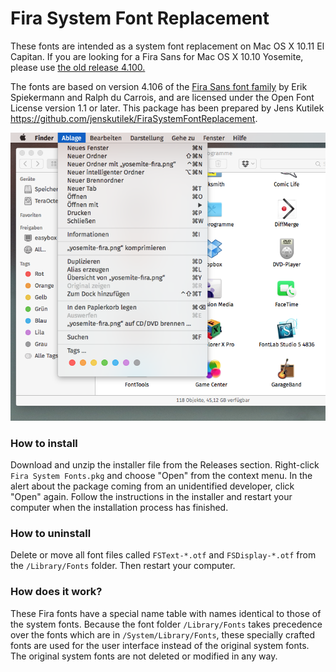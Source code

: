 Fira System Font Replacement
============================

These fonts are intended as a system font replacement on Mac OS X 10.11 El Capitan. If you are looking for a Fira Sans for Mac OS X 10.10 Yosemite, please use [the old release 4.100.](https://github.com/jenskutilek/FiraSystemFontReplacement/releases/tag/v4.100)

The fonts are based on version 4.106 of the [Fira Sans font family](http://www.carrois.com/fira-4-1/) by Erik Spiekermann and Ralph du Carrois, and are licensed under the Open Font License version 1.1 or later. This package has been prepared by Jens Kutilek <https://github.com/jenskutilek/FiraSystemFontReplacement>.

![](el-capitan-fira.png)

### How to install

Download and unzip the installer file from the Releases section. Right-click `Fira System Fonts.pkg` and choose "Open" from the context menu. In the alert about the package coming from an unidentified developer, click "Open" again. Follow the instructions in the installer and restart your computer when the installation process has finished.

### How to uninstall

Delete or move all font files called `FSText-*.otf` and `FSDisplay-*.otf` from the `/Library/Fonts` folder. Then restart your computer.

### How does it work?

These Fira fonts have a special name table with names identical to those of the system fonts. Because the font folder `/Library/Fonts` takes precedence over the fonts which are in `/System/Library/Fonts`, these specially crafted fonts are used for the user interface instead of the original system fonts. The original system fonts are not deleted or modified in any way.